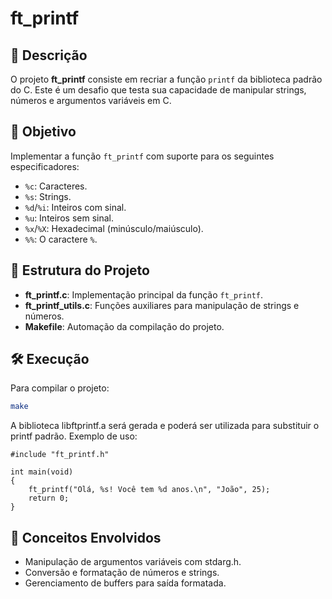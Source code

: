 # ft_printf

## 📜 Descrição

O projeto **ft_printf** consiste em recriar a função `printf` da biblioteca padrão do C. Este é um desafio que testa sua capacidade de manipular strings, números e argumentos variáveis em C.

## 🚀 Objetivo

Implementar a função `ft_printf` com suporte para os seguintes especificadores:
- `%c`: Caracteres.
- `%s`: Strings.
- `%d`/`%i`: Inteiros com sinal.
- `%u`: Inteiros sem sinal.
- `%x`/`%X`: Hexadecimal (minúsculo/maiúsculo).
- `%%`: O caractere `%`.

## 📂 Estrutura do Projeto

- **ft_printf.c**: Implementação principal da função `ft_printf`.
- **ft_printf_utils.c**: Funções auxiliares para manipulação de strings e números.
- **Makefile**: Automação da compilação do projeto.

## 🛠️ Execução

Para compilar o projeto:
```bash
make
```
A biblioteca libftprintf.a será gerada e poderá ser utilizada para substituir o printf padrão. Exemplo de uso:
```
#include "ft_printf.h"

int main(void)
{
    ft_printf("Olá, %s! Você tem %d anos.\n", "João", 25);
    return 0;
}
```
## 📖 Conceitos Envolvidos

- Manipulação de argumentos variáveis com stdarg.h.
- Conversão e formatação de números e strings.
- Gerenciamento de buffers para saída formatada.
